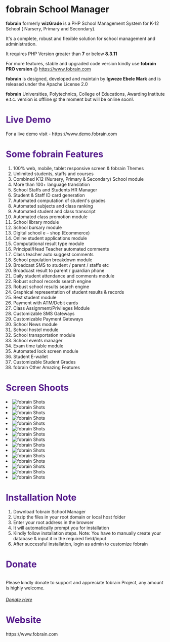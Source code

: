 # fobrain School Manager

<b>fobrain</b> formerly <b>wizGrade</b> is a PHP School Management System for K-12 School ( Nursery, Primary and Secondary). 

It's a complete, robust and flexible solution for school management and administration.

<p>It requires PHP Version greater than <b>7</b> or below <b>8.3.11</b></p>

For more features, stable and upgraded code version kindly use <b>fobrain PRO version</b> @ https://www.fobrain.com
 
<b>fobrain</b> is designed, developed and maintain by <b>Igweze Ebele Mark</b> and is released under the Apache License 2.0 

<b>fobrain</b> Universities, Polytechnics, College of Educations, Awarding Institute e.t.c. version is offline @ the moment but will be online soon!. 

<h1 style="color:#551A8B !important;">Live Demo</h1>
For a live demo visit - https://www.demo.fobrain.com

<h1 style="color:#551A8B">Some fobrain Features</h1> 

<ol> 
<li>100% web, mobile, tablet responsive screen & fobrain Themes</li>
<li>Unlimited students, staffs and courses</li>
<li>Combined K12 (Nursery, Primary & Secondary) School module</li>
<li>More than 100+ language translation</li>
<li>School Staffs and Students HR Manager</li>
<li>Student & Staff ID card generation</li>
<li>Automated computation of student's grades</li>
<li>Automated subjects and class ranking</li>
<li>Automated student and class transcript</li>
<li>Automated class promotion module</li>
<li>School library module</li>
<li>School bursary module</li> 
<li>Digital school e – shop (Ecommerce) </li>
<li>Online student applications module</li>
<li>Computational result type module</li>  
<li>Principal/Head Teacher automated comments</li>
<li>Class teacher auto suggest comments</li>
<li>School population breakdown module</li>
<li>Broadcast SMS to student / parent / staffs etc</li>
<li>Broadcast result to parent / guardian phone</li>
<li>Daily student attendance and comments module</li>
<li>Robust school records search engine</li>
<li>Robust school results search engine</li>
<li>Graphical representation of student results & records</li>
<li>Best student module</li>
<li>Payment with ATM/Debit cards</li>  
<li>Class Assignment/Privileges Module</li>
<li>Customizable SMS Gateways</li>
<li>Customizable Payment Gateways</li>
<li>School News module</li>
<li>School hostel module</li>
<li>School transportation module</li>
<li>School events manager</li>
<li>Exam time table  module</li>
<li>Automated lock screen  module</li>
<li>Student E-wallet</li>
<li>Customizable Student Grades</li>
<li>fobrain Other Amazing Features</li>
</ol>  

<h1 style="color:#551A8B !important;">Screen Shoots</h1>

<li><img scr="https://www.fobrain.com/github/fobrain__shot__1.png" alt="fobrain Shots" /></li>
<li><img scr="https://www.fobrain.com/github/fobrain__shot__2.png" alt="fobrain Shots" /></li>
<li><img scr="https://www.fobrain.com/github/fobrain__shot__3.png" alt="fobrain Shots" /></li>
<li><img scr="https://www.fobrain.com/github/fobrain__shot__4.png" alt="fobrain Shots" /></li>
<li><img scr="https://www.fobrain.com/github/fobrain__shot__5.png" alt="fobrain Shots" /></li>
<li><img scr="https://www.fobrain.com/github/fobrain__shot__6.png" alt="fobrain Shots" /></li>
<li><img scr="https://www.fobrain.com/github/fobrain__shot__7.png" alt="fobrain Shots" /></li>
<li><img scr="https://www.fobrain.com/github/fobrain__shot__8.png" alt="fobrain Shots" /></li>
<li><img scr="https://www.fobrain.com/github/fobrain__shot__9.png" alt="fobrain Shots" /></li>
<li><img scr="https://www.fobrain.com/github/fobrain__shot__10.png" alt="fobrain Shots" /></li>
<li><img scr="https://www.fobrain.com/github/fobrain__shot__11.png" alt="fobrain Shots" /></li>
<li><img scr="https://www.fobrain.com/github/fobrain__shot__12.png" alt="fobrain Shots" /></li>
<li><img scr="https://www.fobrain.com/github/fobrain__shot__13.png" alt="fobrain Shots" /></li>
<li><img scr="https://www.fobrain.com/github/fobrain__shot__14.png" alt="fobrain Shots" /></li>
<li><img scr="https://www.fobrain.com/github/fobrain__shot__15.png" alt="fobrain Shots" /></li>


<h1 style="color:#551A8B !important;">Installation Note</h1>
<ol>
<li>Download fobrain School Manager</li>
<li>Unzip the files in your root domain or local host folder</li>
<li>Enter your root address in the browser</li>
<li>It will automatically prompt you for installation</li>
<li> Kindly follow installation steps. Note: You have to manually create your database & input  it in the required field/input</li>
<li>After successful installation, login as admin to customize fobrain</li>
</ol>

       
<h1 style="color:#551A8B !important;">Donate</h1>

<h6 style="color:blue !important;"> </h6>Please kindly donate to support and appreciate fobrain Project, any amount is highly welcome.</h6>

 <h6 style="color:blue !important;"><a href="https://www.paypal.com/donate/?hosted_button_id=AZYDYHBJEFYE4" target="_blank">Donate Here</a></h6> 
 

<h1 style="color:#551A8B !important;">Website</h1>
https://www.fobrain.com
